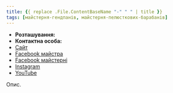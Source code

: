 ```yaml
---
title: {{ replace .File.ContentBaseName "-" " " | title }}
tags: [майстерня-гендпанів, майстерня-пелюсткових-барабанів]
---
```


- **Розташування:**
- **Контактна особа:**
- [Сайт]()
- [Facebook майстра]()
- [Facebook майстерні]()
- [Instagram]()
- [YouTube]()

Опис.
